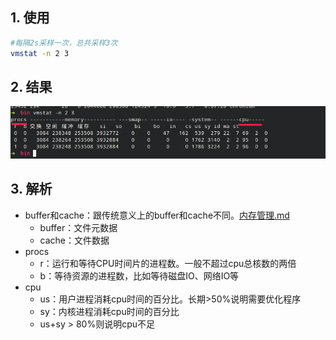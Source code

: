 ## 1. 使用
```sh
#每隔2s采样一次，总共采样3次
vmstat -n 2 3
```
## 2. 结果
![](https://raw.githubusercontent.com/TDoct/images/master/img/20191231205131.png)
## 3. 解析
- buffer和cache：跟传统意义上的buffer和cache不同。[内存管理.md](../内存/内存管理.md)
    - buffer：文件元数据
    - cache：文件数据
- procs
    - r：运行和等待CPU时间片的进程数。一般不超过cpu总核数的两倍
    - b：等待资源的进程数，比如等待磁盘IO、网络IO等
- cpu
    - us：用户进程消耗cpu时间的百分比。长期>50%说明需要优化程序
    - sy：内核进程消耗cpu时间的百分比
    - us+sy > 80%则说明cpu不足
